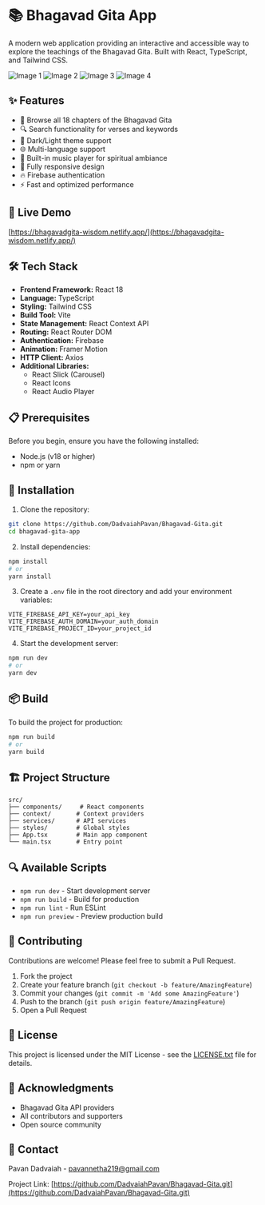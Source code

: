 # 📚 Bhagavad Gita App

A modern web application providing an interactive and accessible way to explore the teachings of the Bhagavad Gita. Built with React, TypeScript, and Tailwind CSS.

![Image 1](https://i.ibb.co/C8nxDrh/Screenshot-2024-12-06-143135.png)
![Image 2](https://i.ibb.co/9WVBbG2/Screenshot-2024-12-06-143149.png)
![Image 3](https://i.ibb.co/GJX2Vg0/Screenshot-2024-12-06-143210.png)
![Image 4](https://i.ibb.co/yyyCzvT/Screenshot-2024-12-06-143223.png)


## ✨ Features

- 📖 Browse all 18 chapters of the Bhagavad Gita
- 🔍 Search functionality for verses and keywords
- 🌙 Dark/Light theme support
- 🌐 Multi-language support
- 🎵 Built-in music player for spiritual ambiance
- 📱 Fully responsive design
- 🔥 Firebase authentication
- ⚡ Fast and optimized performance

## 🚀 Live Demo

[https://bhagavadgita-wisdom.netlify.app/](https://bhagavadgita-wisdom.netlify.app/) <!-- Add your deployed app URL here -->

## 🛠️ Tech Stack

- **Frontend Framework:** React 18
- **Language:** TypeScript
- **Styling:** Tailwind CSS
- **Build Tool:** Vite
- **State Management:** React Context API
- **Routing:** React Router DOM
- **Authentication:** Firebase
- **Animation:** Framer Motion
- **HTTP Client:** Axios
- **Additional Libraries:**
  - React Slick (Carousel)
  - React Icons
  - React Audio Player

## 📋 Prerequisites

Before you begin, ensure you have the following installed:
- Node.js (v18 or higher)
- npm or yarn

## 🔧 Installation

1. Clone the repository:
```bash
git clone https://github.com/DadvaiahPavan/Bhagavad-Gita.git
cd bhagavad-gita-app
```

2. Install dependencies:
```bash
npm install
# or
yarn install
```

3. Create a `.env` file in the root directory and add your environment variables:
```env
VITE_FIREBASE_API_KEY=your_api_key
VITE_FIREBASE_AUTH_DOMAIN=your_auth_domain
VITE_FIREBASE_PROJECT_ID=your_project_id
```

4. Start the development server:
```bash
npm run dev
# or
yarn dev
```

## 📦 Build

To build the project for production:

```bash
npm run build
# or
yarn build
```

## 🏗️ Project Structure

```
src/
├── components/     # React components
├── context/       # Context providers
├── services/      # API services
├── styles/        # Global styles
├── App.tsx        # Main app component
└── main.tsx       # Entry point
```

## 🔍 Available Scripts

- `npm run dev` - Start development server
- `npm run build` - Build for production
- `npm run lint` - Run ESLint
- `npm run preview` - Preview production build

## 🤝 Contributing

Contributions are welcome! Please feel free to submit a Pull Request.

1. Fork the project
2. Create your feature branch (`git checkout -b feature/AmazingFeature`)
3. Commit your changes (`git commit -m 'Add some AmazingFeature'`)
4. Push to the branch (`git push origin feature/AmazingFeature`)
5. Open a Pull Request

## 📝 License

This project is licensed under the MIT License - see the [LICENSE.txt](LICENSE) file for details.

## 👏 Acknowledgments

- Bhagavad Gita API providers
- All contributors and supporters
- Open source community

## 📧 Contact

Pavan Dadvaiah - [pavannetha219@gmail.com](mailto:pavannetha219@gmail.com)

Project Link: [https://github.com/DadvaiahPavan/Bhagavad-Gita.git](https://github.com/DadvaiahPavan/Bhagavad-Gita.git)
